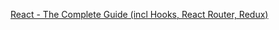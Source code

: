 [React - The Complete Guide (incl Hooks, React Router, Redux)](https://www.udemy.com/course/react-the-complete-guide-incl-redux/learn/lecture/25599450)
